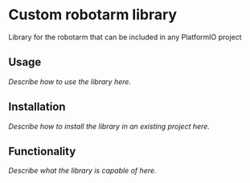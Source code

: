 # Custom robotarm library
Library for the robotarm that can be included in any PlatformIO project

## Usage
_Describe how to use the library here._

## Installation
_Describe how to install the library in an existing project here._

## Functionality
_Describe what the library is capable of here._
